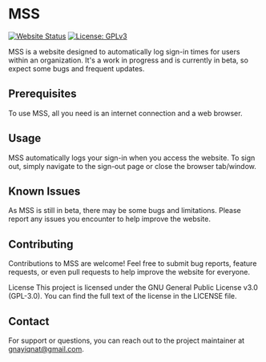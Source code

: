 # MSS

[![Website Status](https://img.shields.io/website-up-down-green-red/http/shields.io.svg)](https://makerspace-seg.pages.dev) [![License: GPLv3](https://img.shields.io/badge/License-GPLv3-blue.svg)](https://github.com/gnayiqnat/mss/blob/main/LICENSE)

MSS is a website designed to automatically log sign-in times for users within an organization. It's a work in progress and is currently in beta, so expect some bugs and frequent updates.

## Prerequisites

To use MSS, all you need is an internet connection and a web browser.

## Usage

MSS automatically logs your sign-in when you access the website. To sign out, simply navigate to the sign-out page or close the browser tab/window.

## Known Issues

As MSS is still in beta, there may be some bugs and limitations. Please report any issues you encounter to help improve the website.

## Contributing

Contributions to MSS are welcome! Feel free to submit bug reports, feature requests, or even pull requests to help improve the website for everyone.

License
This project is licensed under the GNU General Public License v3.0 (GPL-3.0). You can find the full text of the license in the LICENSE file.

## Contact

For support or questions, you can reach out to the project maintainer at [gnayiqnat@gmail.com](mailto:gnayiqnat@gmail.com).
